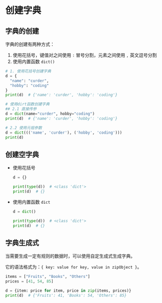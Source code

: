 # 创建字典

## 字典的创建

字典的创建有两种方式：

1. 使用花括号，键值对之间使用 `:` 冒号分割，元素之间使用 `,` 英文逗号分割
2. 使用内置函数 `dict()`

```python
# 1. 使用花括号创建字典
d = {
  "name": "curder",
  "hobby": "coding"
}
print(d)  # {'name': 'curder', 'hobby': 'coding'}

# 使用dirt函数创建字典
## 2.1 直接传参 
d = dict(name="curder", hobby="coding")
print(d)  # {'name': 'curder', 'hobby': 'coding'}

# 2.2 使用元祖参数
d = dict((('name', 'curder'), ('hobby', 'coding')))
print(d)
```

## 创建空字典

- 使用花括号
    ```python
    d = {}

    print(type(d))  # <class 'dict'>
    print(d)  # {}
    ```

- 使用内置函数 `dict`
    ```python
    d = dict()

    print(type(d))  # <class 'dict'>
    print(d)  # {}
    ```


## 字典生成式

当需要生成一定有规则的数据时，可以使用自定生成式生成字典。

它的语法格式为：`{ key: value for key, value in zipObject }`。

```python
items = ["Fruits", "Books", "Others"]
prices = [41, 54, 85]

d = {item: price for item, price in zip(items, prices)}
print(d)  # {'Fruits': 41, 'Books': 54, 'Others': 85}
```